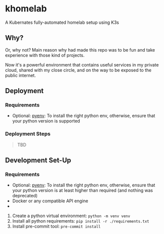 # khomelab #
A Kubernates fully-automated homelab setup using K3s 

## Why?

Or, why not? Main reason why had made this repo was to be fun and take experience with those kind of projects.

Now it's a powerful environment that contains useful services in my private cloud, shared with my close circle, and 
on the way to be exposed to the public internet.

## Deployment

### Requirements

- Optional: [pyenv](https://github.com/pyenv/pyenv): To install the right python env, otherwise, ensure that your
  python version is supported

### Deployment Steps

> TBD

## Development Set-Up

### Requirements

- Optional: [pyenv](https://github.com/pyenv/pyenv): To install the right python env, otherwise, ensure that your
  python version is at least higher than required (and nothing was deprecated)
- Docker or any compatible API engine
- 

1. Create a python virtual environment: `python -m venv venv`
2. Install all python requirements: `pip install -r ./requirements.txt`
3. Install pre-commit tool: `pre-commit install`
